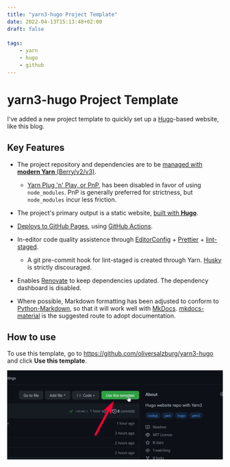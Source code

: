 ```yaml
---
title: "yarn3-hugo Project Template"
date: 2022-04-13T15:13:48+02:00
draft: false

tags:
    - yarn
    - hugo
    - github
---
```


# yarn3-hugo Project Template

I've added a new project template to quickly set up a [Hugo](https://gohugo.io)-based website, like this blog.

## Key Features

-   The project repository and dependencies are to be [managed with **modern Yarn** (Berry/v2/v3)](https://yarnpkg.com/).

    -   [Yarn Plug 'n' Play, or PnP](https://yarnpkg.com/features/pnp), has been disabled in favor of using `node_modules`. PnP is generally preferred for strictness, but `node_modules` incur less friction.

-   The project's primary output is a static website, [built with **Hugo**](https://gohugo.io/).

-   [Deploys to GitHub Pages](https://pages.github.com/), using [GitHub Actions](https://github.com/features/actions).

-   In-editor code quality assistence through [EditorConfig](https://editorconfig.org/) + [Prettier](https://prettier.io/) + [lint-staged](https://github.com/okonet/lint-staged).

    -   A git pre-commit hook for lint-staged is created through Yarn. [Husky](https://github.com/typicode/husky) is strictly discouraged.

-   Enables [Renovate](https://github.com/renovatebot/renovate) to keep dependencies updated. The dependency dashboard is disabled.

-   Where possible, Markdown formatting has been adjusted to conform to [Python-Markdown](https://python-markdown.github.io/#differences), so that it will work well with [MkDocs](https://www.mkdocs.org/). [mkdocs-material](https://squidfunk.github.io/mkdocs-material/) is the suggested route to adopt documentation.

## How to use

To use this template, go to <https://github.com/oliversalzburg/yarn3-hugo> and click **Use this template**.

![image-20220413170311704](index.assets/image-20220413164242376.png)
